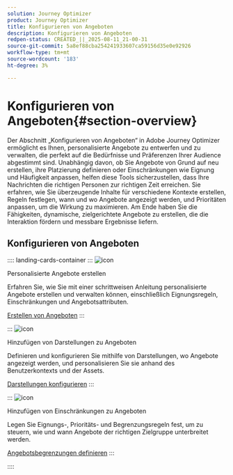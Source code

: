 ```yaml
---
solution: Journey Optimizer
product: Journey Optimizer
title: Konfigurieren von Angeboten
description: Konfigurieren von Angeboten
redpen-status: CREATED_||_2025-08-11_21-00-31
source-git-commit: 5a8ef88cba254241933607ca59156d35e0e92926
workflow-type: tm+mt
source-wordcount: '183'
ht-degree: 3%

---
```



# Konfigurieren von Angeboten{#section-overview}

Der Abschnitt „Konfigurieren von Angeboten“ in Adobe Journey Optimizer ermöglicht es Ihnen, personalisierte Angebote zu entwerfen und zu verwalten, die perfekt auf die Bedürfnisse und Präferenzen Ihrer Audience abgestimmt sind. Unabhängig davon, ob Sie Angebote von Grund auf neu erstellen, ihre Platzierung definieren oder Einschränkungen wie Eignung und Häufigkeit anpassen, helfen diese Tools sicherzustellen, dass Ihre Nachrichten die richtigen Personen zur richtigen Zeit erreichen. Sie erfahren, wie Sie überzeugende Inhalte für verschiedene Kontexte erstellen, Regeln festlegen, wann und wo Angebote angezeigt werden, und Prioritäten anpassen, um die Wirkung zu maximieren. Am Ende haben Sie die Fähigkeiten, dynamische, zielgerichtete Angebote zu erstellen, die die Interaktion fördern und messbare Ergebnisse liefern.

## Konfigurieren von Angeboten

:::: landing-cards-container
:::
![icon](https://cdn.experienceleague.adobe.com/icons/circle-play.svg?lang=de)

Personalisierte Angebote erstellen

Erfahren Sie, wie Sie mit einer schrittweisen Anleitung personalisierte Angebote erstellen und verwalten können, einschließlich Eignungsregeln, Einschränkungen und Angebotsattributen.

[Erstellen von Angeboten](../using/offers/offer-library/creating-personalized-offers.md)
:::

:::
![icon](https://cdn.experienceleague.adobe.com/icons/puzzle-piece.svg?lang=de)

Hinzufügen von Darstellungen zu Angeboten

Definieren und konfigurieren Sie mithilfe von Darstellungen, wo Angebote angezeigt werden, und personalisieren Sie sie anhand des Benutzerkontexts und der Assets.

[Darstellungen konfigurieren](../using/offers/offer-library/add-representations.md)
:::

:::
![icon](https://cdn.experienceleague.adobe.com/icons/bullseye.svg?lang=de)

Hinzufügen von Einschränkungen zu Angeboten

Legen Sie Eignungs-, Prioritäts- und Begrenzungsregeln fest, um zu steuern, wie und wann Angebote der richtigen Zielgruppe unterbreitet werden.

[Angebotsbegrenzungen definieren](../using/offers/offer-library/add-constraints.md)
:::

::::
